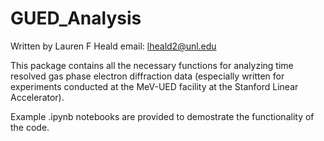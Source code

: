 # GUED_Analysis

Written by Lauren F Heald email: lheald2@unl.edu

This package contains all the necessary functions for analyzing time resolved gas phase electron diffraction data (especially written for 
experiments conducted at the MeV-UED facility at the Stanford Linear Accelerator). 

Example .ipynb notebooks are provided to demostrate the functionality of the code. 